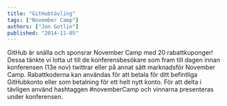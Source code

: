 ```yaml
---
title: "GitHubtävling"
tags: ["November Camp"]
authors: ["Jon Gotlin"]
published: "2014-11-05"
---
```


GitHub är snälla och sponsrar November Camp med 20 rabattkuponger! Dessa tänkte vi lotta ut till de konferensbesökare
som fram till dagen innan konferensen (13e nov) twittrar eller på annat sätt marknadsför November Camp. Rabattkoderna
kan användas för att betala för ditt befintliga GitHubkonto eller som betalning för ett helt nytt konto. För att delta
i tävligen använd hashtaggen #novemberCamp och vinnarna presenteras under konferensen.
